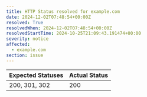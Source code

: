```yaml
---
title: HTTP Status resolved for example.com
date: 2024-12-02T07:48:54+00:00Z
resolved: True
resolvedWhen: 2024-12-02T07:48:54+00:00Z
resolvedStartTime: 2024-10-25T21:09:43.191474+00:00
severity: notice
affected:
  - example.com
section: issue
---
```


| Expected Statuses | Actual Status  |
|-------------------|----------------|
| 200, 301, 302 | 200 |
